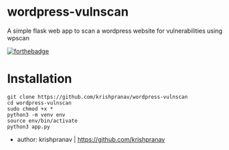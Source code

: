 # wordpress-vulnscan
A simple flask web app to scan a wordpress website for vulnerabilities using wpscan

[![forthebadge](https://forthebadge.com/images/badges/made-with-python.svg)](https://forthebadge.com)

# Installation
```
git clone https://github.com/krishpranav/wordpress-vulnscan
cd wordpress-vulnscan
sudo chmod +x *
python3 -m venv env
source env/bin/activate
python3 app.py
```

- author: krishpranav | https://github.com/krishpranav
